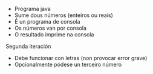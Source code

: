 - Programa java
- Sume dous números (enteiros ou reais)
- É un programa de consola
- Os números van por consola
- O resultado imprime na consola

Segunda iteración

- Debe funcionar con letras (non provocar error grave)
- Opcionalmente pódese un terceiro número